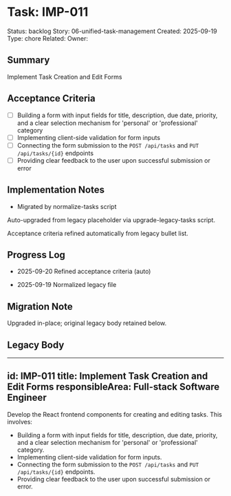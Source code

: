 # Task: IMP-011
Status: backlog
Story: 06-unified-task-management
Created: 2025-09-19
Type: chore
Related:
Owner:

## Summary
Implement Task Creation and Edit Forms

## Acceptance Criteria

- [ ] Building a form with input fields for title, description, due date, priority, and a clear selection mechanism for 'personal' or 'professional' category
- [ ] Implementing client-side validation for form inputs
- [ ] Connecting the form submission to the `POST /api/tasks` and `PUT /api/tasks/{id}` endpoints
- [ ] Providing clear feedback to the user upon successful submission or error

## Implementation Notes
- Migrated by normalize-tasks script

Auto-upgraded from legacy placeholder via upgrade-legacy-tasks script.


Acceptance criteria refined automatically from legacy bullet list.
## Progress Log
- 2025-09-20 Refined acceptance criteria (auto)

- 2025-09-19 Normalized legacy file
## Migration Note
Upgraded in-place; original legacy body retained below.

## Legacy Body
---
id: IMP-011
title: Implement Task Creation and Edit Forms
responsibleArea: Full-stack Software Engineer
---
Develop the React frontend components for creating and editing tasks. This involves:
*   Building a form with input fields for title, description, due date, priority, and a clear selection mechanism for 'personal' or 'professional' category.
*   Implementing client-side validation for form inputs.
*   Connecting the form submission to the `POST /api/tasks` and `PUT /api/tasks/{id}` endpoints.
*   Providing clear feedback to the user upon successful submission or error.